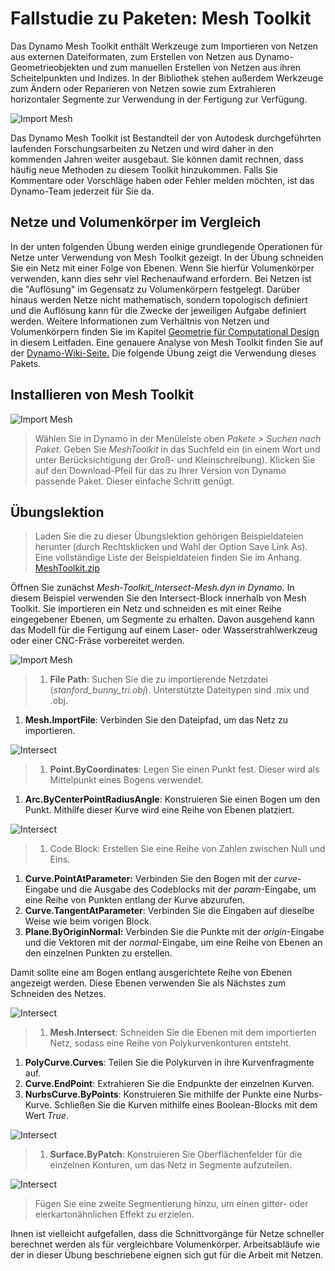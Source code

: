 # Fallstudie zu Paketen: Mesh Toolkit

Das Dynamo Mesh Toolkit enthält Werkzeuge zum Importieren von Netzen aus externen Dateiformaten, zum Erstellen von Netzen aus Dynamo-Geometrieobjekten und zum manuellen Erstellen von Netzen aus ihren Scheitelpunkten und Indizes. In der Bibliothek stehen außerdem Werkzeuge zum Ändern oder Reparieren von Netzen sowie zum Extrahieren horizontaler Segmente zur Verwendung in der Fertigung zur Verfügung.

![Import Mesh](../.gitbook/assets/mtIntro.jpg)

Das Dynamo Mesh Toolkit ist Bestandteil der von Autodesk durchgeführten laufenden Forschungsarbeiten zu Netzen und wird daher in den kommenden Jahren weiter ausgebaut. Sie können damit rechnen, dass häufig neue Methoden zu diesem Toolkit hinzukommen. Falls Sie Kommentare oder Vorschläge haben oder Fehler melden möchten, ist das Dynamo-Team jederzeit für Sie da.

## Netze und Volumenkörper im Vergleich

In der unten folgenden Übung werden einige grundlegende Operationen für Netze unter Verwendung von Mesh Toolkit gezeigt. In der Übung schneiden Sie ein Netz mit einer Folge von Ebenen. Wenn Sie hierfür Volumenkörper verwenden, kann dies sehr viel Rechenaufwand erfordern. Bei Netzen ist die "Auflösung" im Gegensatz zu Volumenkörpern festgelegt. Darüber hinaus werden Netze nicht mathematisch, sondern topologisch definiert und die Auflösung kann für die Zwecke der jeweiligen Aufgabe definiert werden. Weitere Informationen zum Verhältnis von Netzen und Volumenkörpern finden Sie im Kapitel [Geometrie für Computational Design](../5\_geometry-for-computational-design/) in diesem Leitfaden. Eine genauere Analyse von Mesh Toolkit finden Sie auf der [Dynamo-Wiki-Seite.](https://github.com/DynamoDS/Dynamo/wiki/Dynamo-Mesh-Toolkit) Die folgende Übung zeigt die Verwendung dieses Pakets.

## Installieren von Mesh Toolkit

![Import Mesh](../.gitbook/assets/mt.jpg)

> Wählen Sie in Dynamo in der Menüleiste oben _Pakete > Suchen nach Paket_. Geben Sie _MeshToolkit_ in das Suchfeld ein (in einem Wort und unter Berücksichtigung der Groß- und Kleinschreibung). Klicken Sie auf den Download-Pfeil für das zu Ihrer Version von Dynamo passende Paket. Dieser einfache Schritt genügt.

## Übungslektion

> Laden Sie die zu dieser Übungslektion gehörigen Beispieldateien herunter (durch Rechtsklicken und Wahl der Option Save Link As). Eine vollständige Liste der Beispieldateien finden Sie im Anhang. [MeshToolkit.zip](https://github.com/h-iL/ForkedDynamoPrimerReorganized/blob/de/11\_Packages/datasets/11-2/MeshToolkit.zip)

Öffnen Sie zunächst _Mesh-Toolkit\_Intersect-Mesh.dyn in Dynamo._ In diesem Beispiel verwenden Sie den Intersect-Block innerhalb von Mesh Toolkit. Sie importieren ein Netz und schneiden es mit einer Reihe eingegebener Ebenen, um Segmente zu erhalten. Davon ausgehend kann das Modell für die Fertigung auf einem Laser- oder Wasserstrahlwerkzeug oder einer CNC-Fräse vorbereitet werden.

![Import Mesh](../.gitbook/assets/contour01.jpg)

> 1. **File Path**: Suchen Sie die zu importierende Netzdatei (_stanford\_bunny\_tri.obj_). Unterstützte Dateitypen sind .mix und .obj.

1. **Mesh.ImportFile**: Verbinden Sie den Dateipfad, um das Netz zu importieren.

![Intersect](../.gitbook/assets/contour02.jpg)

> 1. **Point.ByCoordinates**: Legen Sie einen Punkt fest. Dieser wird als Mittelpunkt eines Bogens verwendet.

1. **Arc.ByCenterPointRadiusAngle**: Konstruieren Sie einen Bogen um den Punkt. Mithilfe dieser Kurve wird eine Reihe von Ebenen platziert.

![Intersect](../.gitbook/assets/contour03.jpg)

> 1. Code Block: Erstellen Sie eine Reihe von Zahlen zwischen Null und Eins.

1. **Curve.PointAtParameter:** Verbinden Sie den Bogen mit der _curve_-Eingabe und die Ausgabe des Codeblocks mit der _param_-Eingabe, um eine Reihe von Punkten entlang der Kurve abzurufen.
2. **Curve.TangentAtParameter**: Verbinden Sie die Eingaben auf dieselbe Weise wie beim vorigen Block.
3. **Plane.ByOriginNormal:** Verbinden Sie die Punkte mit der _origin_-Eingabe und die Vektoren mit der _normal_-Eingabe, um eine Reihe von Ebenen an den einzelnen Punkten zu erstellen.

Damit sollte eine am Bogen entlang ausgerichtete Reihe von Ebenen angezeigt werden. Diese Ebenen verwenden Sie als Nächstes zum Schneiden des Netzes.

![Intersect](../.gitbook/assets/contour04.jpg)

> 1. **Mesh.Intersect**: Schneiden Sie die Ebenen mit dem importierten Netz, sodass eine Reihe von Polykurvenkonturen entsteht.

1. **PolyCurve.Curves**: Teilen Sie die Polykurven in ihre Kurvenfragmente auf.
2. **Curve.EndPoint**: Extrahieren Sie die Endpunkte der einzelnen Kurven.
3. **NurbsCurve.ByPoints**: Konstruieren Sie mithilfe der Punkte eine Nurbs-Kurve. Schließen Sie die Kurven mithilfe eines Boolean-Blocks mit dem Wert _True_.

![Intersect](../.gitbook/assets/contour05.jpg)

> 1. **Surface.ByPatch**: Konstruieren Sie Oberflächenfelder für die einzelnen Konturen, um das Netz in Segmente aufzuteilen.

![Intersect](../.gitbook/assets/contour06.jpg)

> Fügen Sie eine zweite Segmentierung hinzu, um einen gitter- oder eierkartonähnlichen Effekt zu erzielen.

Ihnen ist vielleicht aufgefallen, dass die Schnittvorgänge für Netze schneller berechnet werden als für vergleichbare Volumenkörper. Arbeitsabläufe wie der in dieser Übung beschriebene eignen sich gut für die Arbeit mit Netzen.
